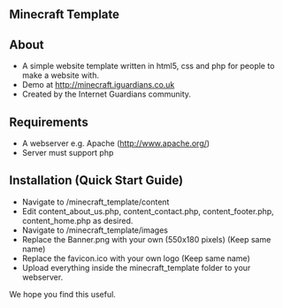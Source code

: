 ## Minecraft Template

## About
* A simple website template written in html5, css and php for people to make a website with.
* Demo at http://minecraft.iguardians.co.uk
* Created by the Internet Guardians community.

## Requirements
* A webserver e.g. Apache (http://www.apache.org/)
* Server must support php

## Installation (Quick Start Guide)
* Navigate to /minecraft_template/content
* Edit content_about_us.php, content_contact.php, content_footer.php, content_home.php as desired.
* Navigate to /minecraft_template/images
* Replace the Banner.png with your own (550x180 pixels) (Keep same name)
* Replace the favicon.ico with your own logo (Keep same name)
* Upload everything inside the minecraft_template folder to your webserver.

We hope you find this useful.
